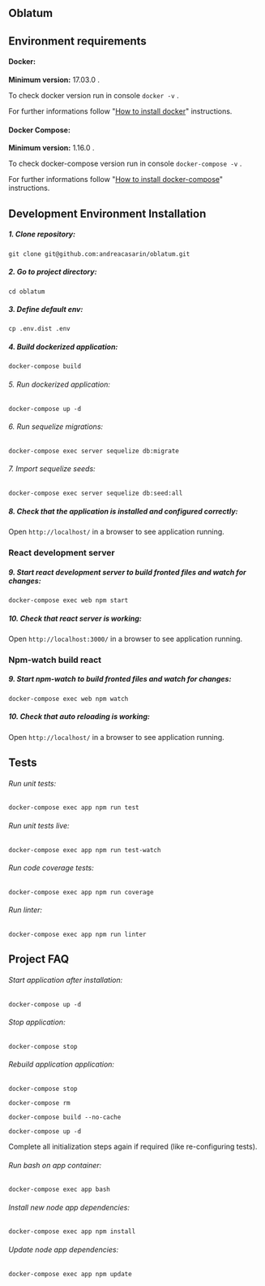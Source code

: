 ## Oblatum

## Environment requirements

#### Docker:

**Minimum version:** 17.03.0 .

To check docker version run in console `docker -v` .

For further informations follow "[How to install docker](https://www.docker.com/community-edition#/download)" instructions.

#### Docker Compose:

**Minimum version:** 1.16.0 .

To check docker-compose version run in console `docker-compose -v` .

For further informations follow "[How to install docker-compose](https://docs.docker.com/compose/install/)" instructions.


## Development Environment Installation

##### 1. Clone repository:

`git clone git@github.com:andreacasarin/oblatum.git`

##### 2. Go to project directory:

`cd oblatum`

##### 3. Define default env:

`cp .env.dist .env`

##### 4. Build dockerized application:

`docker-compose build`

###### 5. Run dockerized application:

`docker-compose up -d`

###### 6. Run sequelize migrations:

`docker-compose exec server sequelize db:migrate`

###### 7. Import sequelize seeds:

`docker-compose exec server sequelize db:seed:all`

##### 8. Check that the application is installed and configured correctly:

Open `http://localhost/` in a browser to see application running.

### React development server

##### 9. Start react development server to build fronted files and watch for changes:

`docker-compose exec web npm start`

##### 10. Check that react server is working:

Open `http://localhost:3000/` in a browser to see application running.

### Npm-watch build react

##### 9. Start npm-watch to build fronted files and watch for changes:

`docker-compose exec web npm watch`

##### 10. Check that auto reloading is working:

Open `http://localhost/` in a browser to see application running.

## Tests

###### Run unit tests:

`docker-compose exec app npm run test`

###### Run unit tests live:

`docker-compose exec app npm run test-watch`

###### Run code coverage tests:

`docker-compose exec app npm run coverage`

###### Run linter:

`docker-compose exec app npm run linter`


## Project FAQ

###### Start application after installation:

`docker-compose up -d`

###### Stop application:

`docker-compose stop`

###### Rebuild application application:

`docker-compose stop`

`docker-compose rm`

`docker-compose build --no-cache`

`docker-compose up -d`

Complete all initialization steps again if required (like re-configuring tests).

###### Run bash on app container:

`docker-compose exec app bash`

###### Install new node app dependencies:

`docker-compose exec app npm install`

###### Update node app dependencies:

`docker-compose exec app npm update`
